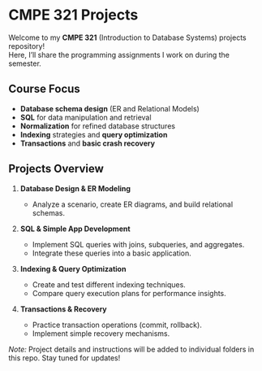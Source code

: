 # CMPE 321 Projects

Welcome to my **CMPE 321** (Introduction to Database Systems) projects repository!  
Here, I’ll share the programming assignments I work on during the semester.

## Course Focus
- **Database schema design** (ER and Relational Models)
- **SQL** for data manipulation and retrieval
- **Normalization** for refined database structures
- **Indexing** strategies and **query optimization**
- **Transactions** and **basic crash recovery**

## Projects Overview
1. **Database Design & ER Modeling**  
   - Analyze a scenario, create ER diagrams, and build relational schemas.

2. **SQL & Simple App Development**  
   - Implement SQL queries with joins, subqueries, and aggregates.
   - Integrate these queries into a basic application.

3. **Indexing & Query Optimization**  
   - Create and test different indexing techniques.
   - Compare query execution plans for performance insights.

4. **Transactions & Recovery**  
   - Practice transaction operations (commit, rollback).
   - Implement simple recovery mechanisms.

*Note:* Project details and instructions will be added to individual folders in this repo. Stay tuned for updates!